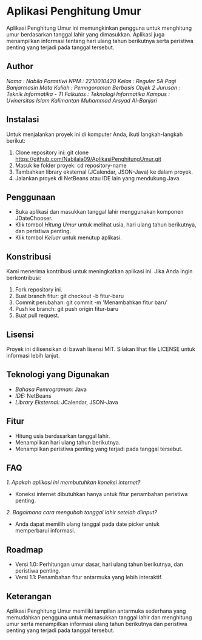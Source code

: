 
# Aplikasi Penghitung Umur

Aplikasi Penghitung Umur ini memungkinkan pengguna untuk menghitung umur berdasarkan tanggal lahir yang dimasukkan. Aplikasi juga menampilkan informasi tentang hari ulang tahun berikutnya serta peristiwa penting yang terjadi pada tanggal tersebut.

## Author

*Nama       : Nabila Parastiwi*
*NPM        : 2210010420*
*Kelas      : Reguler 5A Pagi Banjarmasin*
*Mata Kuliah    : Pemngoraman Berbasis Objek 2*
*Jurusan    : Teknik Informatika - TI*
*Falkutas   : Teknologi Informatika* 
*Kampus     : Uvinersitas Islam Kalimantan Muhammad Arsyad Al-Banjari* 


## Instalasi
Untuk menjalankan proyek ini di komputer Anda, ikuti 
langkah-langkah berikut:
1. Clone repository ini: git clone https://github.com/Nabilala09/AplikasiPenghitungUmur.git
2. Masuk ke folder proyek: cd repository-name
3. Tambahkan library eksternal (JCalendar, JSON-Java) ke dalam proyek.
4. Jalankan proyek di NetBeans atau IDE lain yang mendukung Java.
 
## Penggunaan

- Buka aplikasi dan masukkan tanggal lahir menggunakan komponen JDateChooser.
- Klik tombol *Hitung Umur* untuk melihat usia, hari ulang tahun berikutnya, dan peristiwa penting.
- Klik tombol *Keluar* untuk menutup aplikasi.

## Konstribusi
Kami menerima kontribusi untuk meningkatkan aplikasi ini. Jika Anda ingin berkontribusi:
1. Fork repository ini.
2. Buat branch fitur: git checkout -b fitur-baru
3. Commit perubahan: git commit -m 'Menambahkan fitur baru'
4. Push ke branch: git push origin fitur-baru
5. Buat pull request.

## Lisensi

Proyek ini dilisensikan di bawah lisensi MIT. Silakan lihat file LICENSE untuk informasi lebih lanjut.

## Teknologi yang Digunakan
- *Bahasa Pemrograman:* Java
- *IDE:* NetBeans
- *Library Eksternal:* JCalendar, JSON-Java

## Fitur
- Hitung usia berdasarkan tanggal lahir.
- Menampilkan hari ulang tahun berikutnya.
- Menampilkan peristiwa penting yang terjadi pada tanggal tersebut.

## FAQ

*1. Apakah aplikasi ini membutuhkan koneksi internet?*
- Koneksi internet dibutuhkan hanya untuk fitur penambahan peristiwa penting.

*2. Bagaimana cara mengubah tanggal lahir setelah diinput?*
- Anda dapat memilih ulang tanggal pada date picker untuk memperbarui informasi.

## Roadmap

- Versi 1.0: Perhitungan umur dasar, hari ulang tahun berikutnya, dan peristiwa penting.
- Versi 1.1: Penambahan fitur antarmuka yang lebih interaktif.

## Keterangan
Aplikasi Penghitung Umur memiliki tampilan antarmuka sederhana yang memudahkan pengguna untuk memasukkan tanggal lahir dan menghitung umur serta menampilkan informasi ulang tahun berikutnya dan peristiwa penting yang terjadi pada tanggal tersebut.
